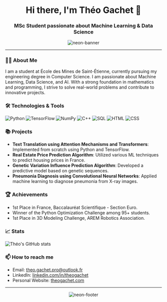 <h1 align="center">Hi there, I'm Théo Gachet 👋</h1>
<h3 align="center">MSc Student passionate about Machine Learning & Data Science</h3>

<p align="center">
  <img src="https://user-images.githubusercontent.com/58959408/232639433-cb0aea21-66f0-4508-a771-85e2089c5a87.gif" alt="neon-banner" />
</p>

---

### 👨‍💻 About Me
I am a student at École des Mines de Saint-Étienne, currently pursuing my engineering degree in Computer Science. I am passionate about Machine Learning, Data Science, and AI. With a strong foundation in mathematics and programming, I strive to solve real-world problems and contribute to innovative projects.

### 🛠️ Technologies & Tools
![Python](https://img.shields.io/badge/-Python-3776AB?style=flat-square&logo=python&logoColor=white)
![TensorFlow](https://img.shields.io/badge/-TensorFlow-FF6F00?style=flat-square&logo=tensorflow&logoColor=white)
![NumPy](https://img.shields.io/badge/-NumPy-013243?style=flat-square&logo=numpy&logoColor=white)
![C++](https://img.shields.io/badge/-C++-00599C?style=flat-square&logo=c%2B%2B&logoColor=white)
![SQL](https://img.shields.io/badge/-SQL-4479A1?style=flat-square&logo=mysql&logoColor=white)
![HTML](https://img.shields.io/badge/-HTML-E34F26?style=flat-square&logo=html5&logoColor=white)
![CSS](https://img.shields.io/badge/-CSS-1572B6?style=flat-square&logo=css3&logoColor=white)

### 📚 Projects
- **Text Translation using Attention Mechanisms and Transformers**: Implemented from scratch using Python and TensorFlow.
- **Real Estate Price Prediction Algorithm**: Utilized various ML techniques to predict housing prices in France.
- **Genetic Variation Influence Prediction Algorithm**: Developed a predictive model based on genetic sequences.
- **Pneumonia Diagnosis using Convolutional Neural Networks**: Applied machine learning to diagnose pneumonia from X-ray images.

### 🏆 Achievements
- 1st Place in France, Baccalauréat Scientifique - Section Euro.
- Winner of the Python Optimization Challenge among 95+ students.
- 1st Place in 3D Modeling Challenge, AREM Robotics Association.

### 📈 Stats
![Théo's GitHub stats](https://github-readme-stats.vercel.app/api?username=theogachet&show_icons=true&theme=radical)

### 📫 How to reach me
- Email: theo.gachet.pro@outlook.fr
- LinkedIn: [linkedin.com/in/theogachet](https://linkedin.com/in/theogachet)
- Personal Website: [theogachet.com](http://theogachet.com)

---

<p align="center">
  <img src="https://your-neon-footer-image-url.com" alt="neon-footer" />
</p>

<!--
**TheoGachet/TheoGachet** is a ✨ _special_ ✨ repository because its `README.md` (this file) appears on your GitHub profile.

Here are some ideas to get you started:

- 🔭 I’m currently working on ...
- 🌱 I’m currently learning ...
- 👯 I’m looking to collaborate on ...
- 🤔 I’m looking for help with ...
- 💬 Ask me about ...
- 📫 How to reach me: ...
- 😄 Pronouns: ...
- ⚡ Fun fact: ...
-->
